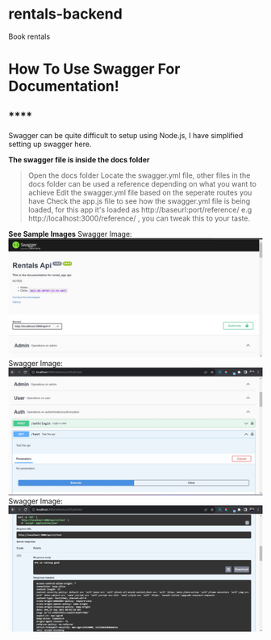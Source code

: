 # rentals-backend

Book rentals

# How To Use Swagger For Documentation!

## \*\*\*\*

Swagger can be quite difficult to setup using Node.js,
I have simplified setting up swagger here.

**The swagger file is inside the docs folder**

> Open the docs folder
> Locate the swagger.yml file, other files in the docs folder can be used a reference depending on what you want to achieve
> Edit the swagger.yml file based on the seperate routes you have
> Check the app.js file to see how the swagger.yml file is being loaded, for this app it's loaded as http://baseurl:port/reference/ e.g http://localhost:3000/reference/ , you can tweak this to your taste.

**See Sample Images**
Swagger Image: ![](docs/images/swagger1.jpg)
Swagger Image: ![](docs/images/swagger2.jpg)
Swagger Image: ![](docs/images/swagger3.jpg)
